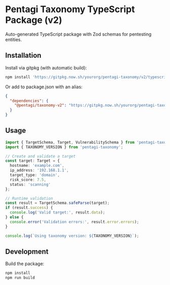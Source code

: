 # Pentagi Taxonomy TypeScript Package (v2)

Auto-generated TypeScript package with Zod schemas for pentesting entities.

## Installation

Install via gitpkg (with automatic build):

```bash
npm install 'https://gitpkg.now.sh/yourorg/pentagi-taxonomy/v2/typescript?main&scripts.postinstall=npm%20install%20--ignore-scripts%20%26%26%20npm%20run%20build'
```

Or add to package.json with an alias:

```json
{
  "dependencies": {
    "@pentagi/taxonomy-v2": "https://gitpkg.now.sh/yourorg/pentagi-taxonomy/v2/typescript?main&scripts.postinstall=npm%20install%20--ignore-scripts%20%26%26%20npm%20run%20build"
  }
}
```

## Usage

```typescript
import { TargetSchema, Target, VulnerabilitySchema } from 'pentagi-taxonomy';
import { TAXONOMY_VERSION } from 'pentagi-taxonomy';

// Create and validate a target
const target: Target = {
  hostname: 'example.com',
  ip_address: '192.168.1.1',
  target_type: 'domain',
  risk_score: 7.5,
  status: 'scanning'
};

// Runtime validation
const result = TargetSchema.safeParse(target);
if (result.success) {
  console.log('Valid target:', result.data);
} else {
  console.error('Validation errors:', result.error.errors);
}

console.log(`Using taxonomy version: ${TAXONOMY_VERSION}`);
```

## Development

Build the package:

```bash
npm install
npm run build
```

